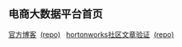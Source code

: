 ## 电商大数据平台首页
[官方博客](https://imaidata.github.io/blog)  [(repo)](https://github.com/imaidata/blog)  
[hortonworks社区文章验证](https://imaidata.github.io/Articles)  [(repo)](https://github.com/imaidata/imaidata.github.io)  
